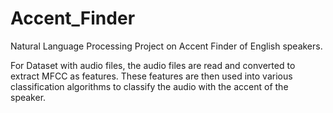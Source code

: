 # Accent_Finder
Natural Language Processing Project on Accent Finder of English speakers.

For Dataset with audio files, the audio files are read and converted to extract MFCC as features.
These features are then used into various classification algorithms to classify the audio with the accent of the speaker.
